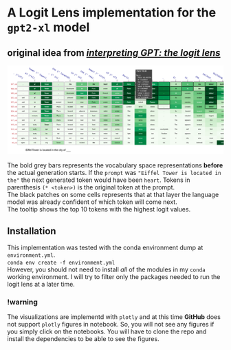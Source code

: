 # A Logit Lens implementation for the `gpt2-xl` model
## original idea from [*interpreting GPT: the logit lens*](https://www.lesswrong.com/posts/AcKRB8wDpdaN6v6ru/interpreting-gpt-the-logit-lens)

![Alt text](Figure/demo.png?raw=true "Demo")

The bold grey bars represents the vocabulary space representations **before** the actual generation starts. If the `prompt` was `"Eiffel Tower is located in the"` the next generated token would have been `heart`. Tokens in parenthesis `(* <token>)` is the original token at the prompt.<br/>
The black patches on some cells represents that at that layer the language model was already confident of which token will come next.<br/>
The tooltip shows the top 10 tokens with the highest logit values. 

## Installation
This implementation was tested with the conda environment dump at `environment.yml`.<br/>
`conda env create -f environment.yml`<br/>
However, you should not need to install *all* of the modules in my `conda` working environment. I will try to filter only the packages needed to run the logit lens at a later time.

### !warning
The visualizations are implementd with `plotly` and at this time **GitHub** does not support `plotly` figures in notebook. So, you will not see any figures if you simply click on the notebooks. You will have to clone the repo and install the dependencies to be able to see the figures. 